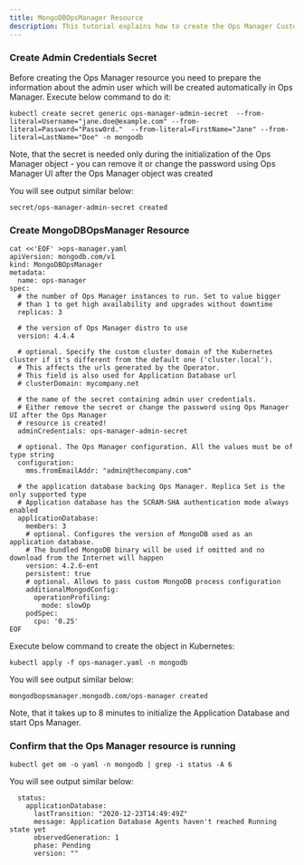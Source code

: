 ```yaml
---
title: MongoDBOpsManager Resource
description: This tutorial explains how to create the Ops Manager Custom Resource in Kubernetes.
---
```

### Create Admin Credentials Secret
Before creating the Ops Manager resource you need to prepare the information about the admin user which will be created automatically in Ops Manager. Execute below command to do it:

```execute
kubectl create secret generic ops-manager-admin-secret  --from-literal=Username="jane.doe@example.com" --from-literal=Password="Passw0rd."  --from-literal=FirstName="Jane" --from-literal=LastName="Doe" -n mongodb
```

Note, that the secret is needed only during the initialization of the Ops Manager object - you can remove it or change the password using Ops Manager UI after the Ops Manager object was created

You will see output similar below:

```
secret/ops-manager-admin-secret created
```

### Create MongoDBOpsManager Resource



```execute
cat <<'EOF' >ops-manager.yaml
apiVersion: mongodb.com/v1
kind: MongoDBOpsManager
metadata:
  name: ops-manager
spec:
  # the number of Ops Manager instances to run. Set to value bigger
  # than 1 to get high availability and upgrades without downtime
  replicas: 3

  # the version of Ops Manager distro to use
  version: 4.4.4

  # optional. Specify the custom cluster domain of the Kubernetes cluster if it's different from the default one ('cluster.local').
  # This affects the urls generated by the Operator.
  # This field is also used for Application Database url
  # clusterDomain: mycompany.net

  # the name of the secret containing admin user credentials.
  # Either remove the secret or change the password using Ops Manager UI after the Ops Manager
  # resource is created!
  adminCredentials: ops-manager-admin-secret

  # optional. The Ops Manager configuration. All the values must be of type string
  configuration:
    mms.fromEmailAddr: "admin@thecompany.com"

  # the application database backing Ops Manager. Replica Set is the only supported type
  # Application database has the SCRAM-SHA authentication mode always enabled
  applicationDatabase:
    members: 3
    # optional. Configures the version of MongoDB used as an application database.
    # The bundled MongoDB binary will be used if omitted and no download from the Internet will happen
    version: 4.2.6-ent
    persistent: true
    # optional. Allows to pass custom MongoDB process configuration
    additionalMongodConfig:
      operationProfiling:
        mode: slowOp
    podSpec:
      cpu: '0.25'
EOF
```
Execute below command to create the object in Kubernetes:

```execute
kubectl apply -f ops-manager.yaml -n mongodb
```

You will see output similar below:

```
mongodbopsmanager.mongodb.com/ops-manager created
```
Note, that it takes up to 8 minutes to initialize the Application Database and start Ops Manager.

### Confirm that the Ops Manager resource is running

```execute
kubectl get om -o yaml -n mongodb | grep -i status -A 6
```

You will see output similar below:

```
  status:
    applicationDatabase:
      lastTransition: "2020-12-23T14:49:49Z"
      message: Application Database Agents haven't reached Running state yet
      observedGeneration: 1
      phase: Pending
      version: ""
```

